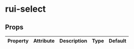# rui-select

## Props

| Property    | Attribute    | Description | Type     | Default     |
| ----------- | ------------ | ----------- | -------- | ----------- |


